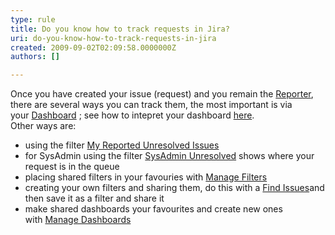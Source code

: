 ```yaml
---
type: rule
title: Do you know how to track requests in Jira?
uri: do-you-know-how-to-track-requests-in-jira
created: 2009-09-02T02:09:58.0000000Z
authors: []

---
```


 Once you have created your issue (request) and you remain the [Reporter](/Pages/ReportesAndAssignees.aspx), there are several ways you can track them, the most important is via your [Dashboard](/Pages/TrackingRequests.aspx) ; see how to intepret your dashboard [here](/Pages/SystemDashboard.aspx). <br>​​ 
 Other ways are:

- using the filter [My Reported Unresolved Issues](/Pages/TrackingRequests.aspx)
- for SysAdmin using the filter [SysAdmin Unresolved](/Pages/TrackingRequests.aspx) shows where your request is in the queue
- placing shared filters in your favouries with [Manage Filters](/Pages/TrackingRequests.aspx)
- creating your own filters and sharing them, do this with a [Find Issues](/Pages/TrackingRequests.aspx)and then save it as a filter and share it
- make shared dashboards your favourites and create new ones with [Manage Dashboards](/Pages/TrackingRequests.aspx)


